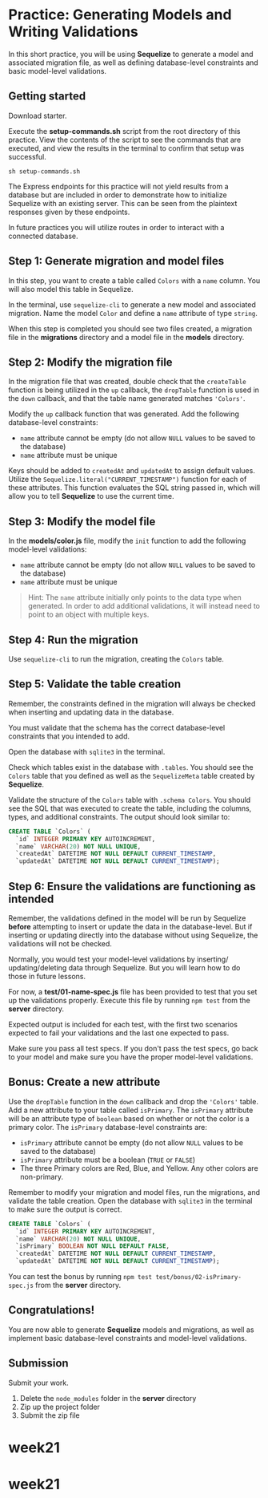# Practice: Generating Models and Writing Validations

In this short practice, you will be using **Sequelize** to generate a model and
associated migration file, as well as defining database-level constraints and
basic model-level validations.

## Getting started

Download starter.

Execute the __setup-commands.sh__ script from the root directory of this
practice. View the contents of the script to see the commands that are executed,
and view the results in the terminal to confirm that setup was successful.

```shell
sh setup-commands.sh
```

The Express endpoints for this practice will not yield results from a database
but are included in order to demonstrate how to initialize Sequelize with an
existing server. This can be seen from the plaintext responses given by these
endpoints.

In future practices you will utilize routes in order to interact with a
connected database.

## Step 1: Generate migration and model files

In this step, you want to create a table called `Colors` with a `name` column.
You will also model this table in Sequelize.

In the terminal, use `sequelize-cli` to generate a new model and associated
migration. Name the model `Color` and define a `name` attribute of type
`string`.

When this step is completed you should see two files created, a migration file
in the __migrations__ directory and a model file in the __models__ directory.

## Step 2: Modify the migration file

In the migration file that was created, double check that the `createTable`
function is being utilized in the `up` callback, the `dropTable` function is
used in the `down` callback, and that the table name generated matches
`'Colors'`.

Modify the `up` callback function that was generated. Add the following
database-level constraints:

* `name` attribute cannot be empty (do not allow `NULL` values to be saved to
  the database)
* `name` attribute must be unique

Keys should be added to `createdAt` and `updatedAt` to assign default values.
Utilize the `Sequelize.literal("CURRENT_TIMESTAMP")` function for each of these
attributes. This function evaluates the SQL string passed in, which will allow
you to tell **Sequelize** to use the current time.

## Step 3: Modify the model file

In the __models/color.js__ file, modify the `init` function to add the following
model-level validations:

* `name` attribute cannot be empty (do not allow `NULL` values to be
  saved to the database)
* `name` attribute must be unique

> Hint: The `name` attribute initially only points to the data type when
> generated. In order to add additional validations, it will instead need to
> point to an object with multiple keys.

## Step 4: Run the migration

Use `sequelize-cli` to run the migration, creating the `Colors` table.

## Step 5: Validate the table creation

Remember, the constraints defined in the migration will always be
checked when inserting and updating data in the database.

You must validate that the schema has the correct database-level
constraints that you intended to add.

Open the database with `sqlite3` in the terminal.

Check which tables exist in the database with `.tables`. You should see the
`Colors` table that you defined as well as the `SequelizeMeta` table created by
**Sequelize**.

Validate the structure of the `Colors` table with `.schema Colors`. You should
see the SQL that was executed to create the table, including the columns, types,
and additional constraints. The output should look similar to:

```sql
CREATE TABLE `Colors` (
  `id` INTEGER PRIMARY KEY AUTOINCREMENT,
  `name` VARCHAR(20) NOT NULL UNIQUE,
  `createdAt` DATETIME NOT NULL DEFAULT CURRENT_TIMESTAMP,
  `updatedAt` DATETIME NOT NULL DEFAULT CURRENT_TIMESTAMP);
```

## Step 6: Ensure the validations are functioning as intended

Remember, the validations defined in the model will be run by
Sequelize **before** attempting to insert or update the data
in the database-level. But if inserting or updating directly
into the database without using Sequelize, the validations
will not be checked.

Normally, you would test your model-level validations by inserting/
updating/deleting data through Sequelize. But you will learn how
to do those in future lessons.

For now, a __test/01-name-spec.js__ file has been provided to test that you set
up the validations properly. Execute this file by running `npm test` from the
__server__ directory.

Expected output is included for each test, with the first two scenarios
expected to fail your validations and the last one expected to pass.

Make sure you pass all test specs. If you don't pass the test specs,
go back to your model and make sure you have the proper
model-level validations.

## Bonus: Create a new attribute

Use the `dropTable` function in the `down` callback and drop the `'Colors'`
table. Add a new attribute to your table called `isPrimary`. The `isPrimary`
attribute will be an attribute type of `boolean` based on whether or not the
color is a primary color. The `isPrimary` database-level constraints are:

* `isPrimary` attribute cannot be empty (do not allow `NULL` values to be
  saved to the database)
* `isPrimary` attribute must be a boolean (`TRUE` or `FALSE`)
* The three Primary colors are Red, Blue, and Yellow. Any other colors are
non-primary.

Remember to modify your migration and model files, run the migrations, and
validate the table creation. Open the database with `sqlite3` in the terminal
to make sure the output is correct.

```sql
CREATE TABLE `Colors` (
  `id` INTEGER PRIMARY KEY AUTOINCREMENT,
  `name` VARCHAR(20) NOT NULL UNIQUE,
  `isPrimary` BOOLEAN NOT NULL DEFAULT FALSE,
  `createdAt` DATETIME NOT NULL DEFAULT CURRENT_TIMESTAMP,
  `updatedAt` DATETIME NOT NULL DEFAULT CURRENT_TIMESTAMP);
```

You can test the bonus by running `npm test test/bonus/02-isPrimary-spec.js`
from the __server__ directory.

## Congratulations!

You are now able to generate **Sequelize** models and migrations, as well as
implement basic database-level constraints and model-level validations.

## Submission

Submit your work.

1. Delete the `node_modules` folder in the __server__ directory
2. Zip up the project folder
3. Submit the zip file
# week21
# week21
